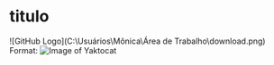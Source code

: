 # titulo

![GitHub Logo](C:\Usuários\Mônica\Área de Trabalho\download.png)
Format: ![Image of Yaktocat](https://octodex.github.com/images/yaktocat.png)